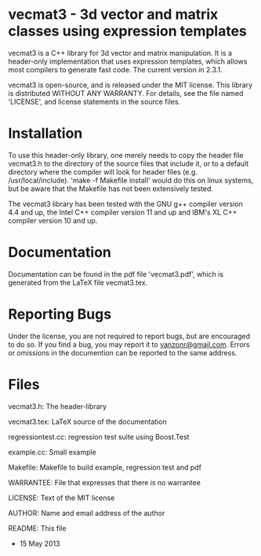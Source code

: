 vecmat3 - 3d vector and matrix classes using expression templates
=================================================================

vecmat3 is a C++ library for 3d vector and matrix manipulation. It is
a header-only implementation that uses expression templates, which
allows most compilers to generate fast code.  The current version in
2.3.1.

vecmat3 is open-source, and is released under the MIT license. This
library is distributed WITHOUT ANY WARRANTY. For details, see the file
named 'LICENSE', and license statements in the source files.

Installation
============

To use this header-only library, one merely needs to copy the header
file vecmat3.h to the directory of the source files that include it,
or to a default directory where the compiler will look for header
files (e.g. /usr/local/include). 'make -f Makefile install' would do
this on linux systems, but be aware that the Makefile has not been
extensively tested.

The vecmat3 library has been tested with the GNU g++ compiler version
4.4 and up, the Intel C++ compiler version 11 and up and IBM's XL C++
compiler version 10 and up.

Documentation
=============

Documentation can be found in the pdf file 'vecmat3.pdf', which is
generated from the LaTeX file vecmat3.tex.

Reporting Bugs
==============

Under the license, you are not required to report bugs, but are
encouraged to do so.  If you find a bug, you may report it to
vanzonr@gmail.com. Errors or omissions in the documention can be
reported to the same address.

Files
=====

vecmat3.h:          The header-library

vecmat3.tex:        LaTeX source of the documentation

regressiontest.cc:  regression test suite using Boost.Test

example.cc:         Small example

Makefile:           Makefile to build example, regression test and pdf

WARRANTEE:          File that expresses that there is no warrantee

LICENSE:            Text of the MIT license

AUTHOR:             Name and email address of the author

README:             This file

- 15 May 2013 
